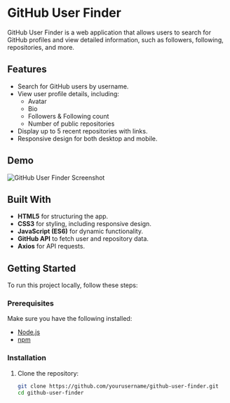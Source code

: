 # GitHub User Finder

GitHub User Finder is a web application that allows users to search for GitHub profiles and view detailed information, such as followers, following, repositories, and more.

## Features

- Search for GitHub users by username.
- View user profile details, including:
  - Avatar
  - Bio
  - Followers & Following count
  - Number of public repositories
- Display up to 5 recent repositories with links.
- Responsive design for both desktop and mobile.

## Demo

![GitHub User Finder Screenshot](screenshot.png)

## Built With

- **HTML5** for structuring the app.
- **CSS3** for styling, including responsive design.
- **JavaScript (ES6)** for dynamic functionality.
- **GitHub API** to fetch user and repository data.
- **Axios** for API requests.

## Getting Started

To run this project locally, follow these steps:

### Prerequisites
Make sure you have the following installed:
- [Node.js](https://nodejs.org/)
- [npm](https://www.npmjs.com/)

### Installation
1. Clone the repository:
   ```bash
   git clone https://github.com/yourusername/github-user-finder.git
   cd github-user-finder
